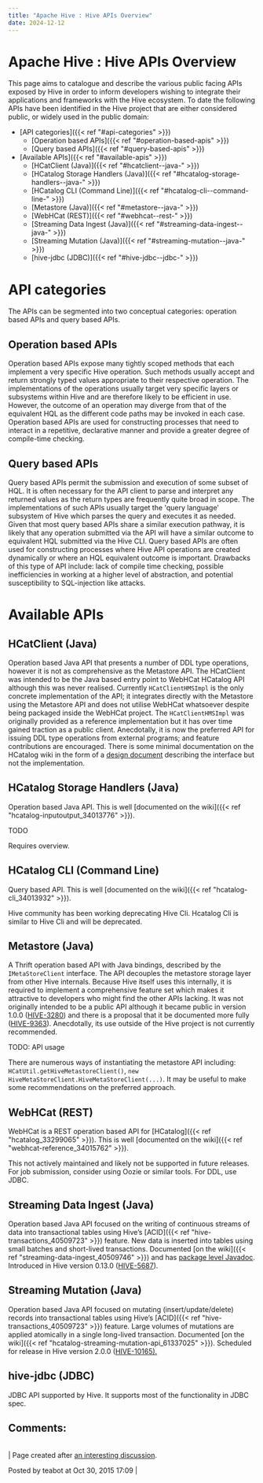 ```yaml
---
title: "Apache Hive : Hive APIs Overview"
date: 2024-12-12
---
```


# Apache Hive : Hive APIs Overview

  

This page aims to catalogue and describe the various public facing APIs exposed by Hive in order to inform developers wishing to integrate their applications and frameworks with the Hive ecosystem. To date the following APIs have been identified in the Hive project that are either considered public, or widely used in the public domain:

* [API categories]({{< ref "#api-categories" >}})
	+ [Operation based APIs]({{< ref "#operation-based-apis" >}})
	+ [Query based APIs]({{< ref "#query-based-apis" >}})
* [Available APIs]({{< ref "#available-apis" >}})
	+ [HCatClient (Java)]({{< ref "#hcatclient--java-" >}})
	+ [HCatalog Storage Handlers (Java)]({{< ref "#hcatalog-storage-handlers--java-" >}})
	+ [HCatalog CLI (Command Line)]({{< ref "#hcatalog-cli--command-line-" >}})
	+ [Metastore (Java)]({{< ref "#metastore--java-" >}})
	+ [WebHCat (REST)]({{< ref "#webhcat--rest-" >}})
	+ [Streaming Data Ingest (Java)]({{< ref "#streaming-data-ingest--java-" >}})
	+ [Streaming Mutation (Java)]({{< ref "#streaming-mutation--java-" >}})
	+ [hive-jdbc (JDBC)]({{< ref "#hive-jdbc--jdbc-" >}})

# API categories

The APIs can be segmented into two conceptual categories: operation based APIs and query based APIs.

## Operation based APIs

Operation based APIs expose many tightly scoped methods that each implement a very specific Hive operation. Such methods usually accept and return strongly typed values appropriate to their respective operation. The implementations of the operations usually target very specific layers or subsystems within Hive and are therefore likely to be efficient in use. However, the outcome of an operation may diverge from that of the equivalent HQL as the different code paths may be invoked in each case. Operation based APIs are used for constructing processes that need to interact in a repetitive, declarative manner and provide a greater degree of compile-time checking.

## Query based APIs

Query based APIs permit the submission and execution of some subset of HQL. It is often necessary for the API client to parse and interpret any returned values as the return types are frequently quite broad in scope. The implementations of such APIs usually target the 'query language' subsystem of Hive which parses the query and executes it as needed. Given that most query based APIs share a similar execution pathway, it is likely that any operation submitted via the API will have a similar outcome to equivalent HQL submitted via the Hive CLI. Query based APIs are often used for constructing processes where Hive API operations are created dynamically or where an HQL equivalent outcome is important. Drawbacks of this type of API include: lack of compile time checking, possible inefficiencies in working at a higher level of abstraction, and potential susceptibility to SQL-injection like attacks.

# Available APIs

## HCatClient (Java)

Operation based Java API that presents a number of DDL type operations, however it is not as comprehensive as the Metastore API. The HCatClient was intended to be the Java based entry point to WebHCat HCatalog API although this was never realised. Currently `HCatClientHMSImpl` is the only concrete implementation of the API; it integrates directly with the Metastore using the Metastore API and does not utilise WebHCat whatsoever despite being packaged inside the WebHCat project. The `HCatClientHMSImpl` was originally provided as a reference implementation but it has over time gained traction as a public client. Anecdotally, it is now the preferred API for issuing DDL type operations from external programs; and feature contributions are encouraged. There is some minimal documentation on the HCatalog wiki in the form of a [design document](https://cwiki.apache.org/confluence/display/HCATALOG/Design+Document+-+Java+APIs+for+HCatalog+DDL+Commands) describing the interface but not the implementation.

## HCatalog Storage Handlers (Java)

Operation based Java API. This is well [documented on the wiki]({{< ref "hcatalog-inputoutput_34013776" >}}).

TODO

Requires overview.

## HCatalog CLI (Command Line)

Query based API. This is well [documented on the wiki]({{< ref "hcatalog-cli_34013932" >}}).

Hive community has been working deprecating Hive Cli. Hcatalog Cli is similar to Hive Cli and will be deprecated.

## Metastore (Java)

A Thrift operation based API with Java bindings, described by the `IMetaStoreClient` interface. The API decouples the metastore storage layer from other Hive internals. Because Hive itself uses this internally, it is required to implement a comprehensive feature set which makes it attractive to developers who might find the other APIs lacking. It was not originally intended to be a public API although it became public in version 1.0.0 ([HIVE-3280](https://issues.apache.org/jira/browse/HIVE-3280)) and there is a proposal that it be documented more fully ([HIVE-9363](https://issues.apache.org/jira/browse/HIVE-9363)). Anecdotally, its use outside of the Hive project is not currently recommended.

TODO: API usage

There are numerous ways of instantiating the metastore API including: `HCatUtil.getHiveMetastoreClient()`, `new HiveMetaStoreClient.HiveMetaStoreClient(...)`. It may be useful to make some recommendations on the preferred approach.

## WebHCat (REST)

WebHCat is a REST operation based API for [HCatalog]({{< ref "hcatalog_33299065" >}}). This is well [documented on the wiki]({{< ref "webhcat-reference_34015762" >}}).

This not actively maintained and likely not be supported in future releases. For job submission, consider using Oozie or similar tools. For DDL, use JDBC.

## Streaming Data Ingest (Java)

Operation based Java API focused on the writing of continuous streams of data into transactional tables using Hive’s [ACID]({{< ref "hive-transactions_40509723" >}}) feature. New data is inserted into tables using small batches and short-lived transactions. Documented [on the wiki]({{< ref "streaming-data-ingest_40509746" >}}) and has [package level Javadoc](http://htmlpreview.github.io/?https://github.com/apache/hive/blob/master/hcatalog/streaming/src/java/org/apache/hive/hcatalog/streaming/package.html). Introduced in Hive version 0.13.0 ([HIVE-5687](https://issues.apache.org/jira/browse/HIVE-5687)).

## Streaming Mutation (Java)

Operation based Java API focused on mutating (insert/update/delete) records into transactional tables using Hive’s [ACID]({{< ref "hive-transactions_40509723" >}}) feature. Large volumes of mutations are applied atomically in a single long-lived transaction. Documented [on the wiki]({{< ref "hcatalog-streaming-mutation-api_61337025" >}}). Scheduled for release in Hive version 2.0.0 ([HIVE-10165](https://issues.apache.org/jira/browse/HIVE-10165)[).](https://issues.apache.org/jira/browse/HIVE-5687)

## hive-jdbc (JDBC)

JDBC API supported by Hive. It supports most of the functionality in JDBC spec.

## Comments:

|  |
| --- |
| 
Page created after [an interesting discussion](https://issues.apache.org/jira/browse/HIVE-12285?focusedCommentId=14981551&page=com.atlassian.jira.plugin.system.issuetabpanels:comment-tabpanel#comment-14981551).

 Posted by teabot at Oct 30, 2015 17:09
  |

 

 

